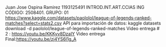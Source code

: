 Juan Jose Ospina Ramirez
1193125491
INTROD.INT.ART.CCIAS ING 
CÓDIGO: 2508401. GRUPO: 01
https://www.kaggle.com/datasets/paololol/league-of-legends-ranked-matches?select=stats2.csv 
API para importación de datos: kaggle datasets download -d paololol/league-of-legends-ranked-matches
Video entrega # 2 : https://youtu.be/KKKyv8DzaIY
Video entrega Final:https://youtu.be/zj4YS6l1g_A
